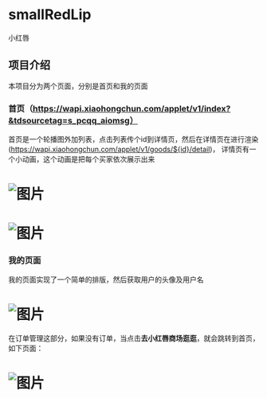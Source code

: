 # smallRedLip
小红唇
## 项目介绍
本项目分为两个页面，分别是首页和我的页面
### 首页（https://wapi.xiaohongchun.com/applet/v1/index?&tdsourcetag=s_pcqq_aiomsg）
首页是一个轮播图外加列表，点击列表传个id到详情页，然后在详情页在进行渲染(https://wapi.xiaohongchun.com/applet/v1/goods/${id}/detail)，
详情页有一个小动画，这个动画是把每个买家依次展示出来
# ![图片](https://note.youdao.com/yws/public/resource/f97088e95e823457e809fd4962c4f9c3/xmlnote/D14B53785072426E9FD20D82D8B71FC9/6046)

# ![图片](https://note.youdao.com/yws/public/resource/f97088e95e823457e809fd4962c4f9c3/xmlnote/75C5000BDEC045B0B8124A035625BC90/6050)

### 我的页面
我的页面实现了一个简单的排版，然后获取用户的头像及用户名
# ![图片](https://note.youdao.com/yws/public/resource/f97088e95e823457e809fd4962c4f9c3/xmlnote/EFB15AC4B00B4661AB32CE3409E06E37/6053)
在订单管理这部分，如果没有订单，当点击**去小红唇商场逛逛**，就会跳转到首页，如下页面：
# ![图片](https://note.youdao.com/yws/public/resource/f97088e95e823457e809fd4962c4f9c3/xmlnote/06557DD622E249C18D5155905A99D658/6056)